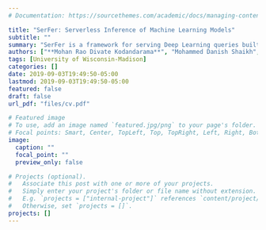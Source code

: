 ```yaml
---
# Documentation: https://sourcethemes.com/academic/docs/managing-content/

title: "SerFer: Serverless Inference of Machine Learning Models"
subtitle: ""
summary: "SerFer is a framework for serving Deep Learning queries built on top on Serverless Computing Platform (AWS Lambda). It distributes the computation across several lambda functions by splitting both the Deep Learning Model, as well as the input query"
authors: ["**Mohan Rao Divate Kodandarama**", "Mohammed Danish Shaikh", "Shreeshrita Patnaik"]
tags: [University of Wisconsin-Madison]
categories: []
date: 2019-09-03T19:49:50-05:00
lastmod: 2019-09-03T19:49:50-05:00
featured: false
draft: false
url_pdf: "files/cv.pdf"

# Featured image
# To use, add an image named `featured.jpg/png` to your page's folder.
# Focal points: Smart, Center, TopLeft, Top, TopRight, Left, Right, BottomLeft, Bottom, BottomRight.
image:
  caption: ""
  focal_point: ""
  preview_only: false

# Projects (optional).
#   Associate this post with one or more of your projects.
#   Simply enter your project's folder or file name without extension.
#   E.g. `projects = ["internal-project"]` references `content/project/deep-learning/index.md`.
#   Otherwise, set `projects = []`.
projects: []
---
```

